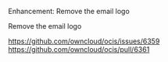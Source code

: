 Enhancement: Remove the email logo

Remove the email logo

https://github.com/owncloud/ocis/issues/6359
https://github.com/owncloud/ocis/pull/6361
